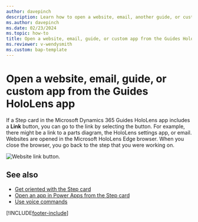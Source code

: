 ```yaml
---
author: davepinch
description: Learn how to open a website, email, another guide, or custom app from the Microsoft Dynamics 365 Guides HoloLens app.
ms.author: davepinch
ms.date: 02/23/2024
ms.topic: how-to
title: Open a website, email, guide, or custom app from the Guides HoloLens app
ms.reviewer: v-wendysmith
ms.custom: bap-template
---
```


# Open a website, email, guide, or custom app from the Guides HoloLens app

If a Step card in the Microsoft Dynamics 365 Guides HoloLens app includes a **Link** button, you can go to the link by selecting the button. For example, there might be a link to a parts diagram, the HoloLens settings app, or email. Websites are opened in the Microsoft HoloLens Edge browser. When you close the browser, you go back to the step that you were working on.

![Website link button.](media/website-link.jpg "Website link button")

## See also

- [Get oriented with the Step card](operator-step-card-orientation.md)
- [Open an app in Power Apps from the Step card](operator-powerapps-link.md)
- [Use voice commands](voice-commands.md)

[!INCLUDE[footer-include](../includes/footer-banner.md)]
